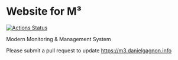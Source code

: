 # Website for M³ 

[![Actions Status](https://github.com/dgagnon/M3-Website/workflows/Publish+to+https%3A%2F%2Fm3.danielgagnon.info/badge.svg)](https://github.com/dgagnon/M3-Website/actions)

Modern Monitoring &amp; Management System

Please submit a pull request to update https://m3.danielgagnon.info

